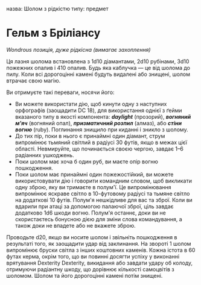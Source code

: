 назва: Шолом з рідкістю типу: предмет

# Гельм з Бріліансу
_Wondrous позиція, дуже рідкісна (вимагає захоплення)_

Ця лазня шолома встановлена з 1d10 діамантами, 2d10 рубінами, 3d10 пожежних опалив і 410 опалив. Будь яка каблучка — це від шолома до пилу. Коли всі дорогоцінні камені будуть видалені або знищені, шолом втрачає свою магію.

Ви отримуєте такі переваги, носячи його:

* Ви можете використати дію, щоб кинути одну з наступних орфографів (заощадити DC 18), для використання однієї з ґейми вказаного типу в якості компонента: **_daylight_** (прозорий), **_вогняний м'яч_** (вогняний опал), **_призматичний розпил_** (алмаз), або **_стіни вогню_** (ruby). Поглинання знищило при киданні і зникло з шолому.
* До тих пір, поки в нього є принаймні один діамант, струм випромінює тьмяний світлий в радіусі 30 футів, якщо в межах цієї області. Невмируйте, що починається своєю чергою, завдає 1–6 радіанних ушкоджень.
* Поки шолом має хоча б один руб, ви маєте опір вогню пошкодження.
* Поки шолом має принаймні один пожежостійкий, ви можете використовувати дію і говорити командним словом, щоб викликати одну зброю, яку ви тримаєте в полум'ї. Це випромінювання випромінює яскраве світло в 10-футовому радіусі та тьмяне світло на додаткові 10 футів. Полум'я нешкідливе для вас та зброї. Коли ви вдарили при атаці за допомогою палаючої зброї, ціль завдає додатково 1d6 шкоди вогню. Полум'я останнє, доки ви не скористаєтесь бонусною дією для зміни слова командування, а також доки не впадете або не вкажете зброю.


Проводьте d20, якщо ви носите шолом і звільніть пошкодження в результаті того, як заощадити удар від заклинання. На звороті 1 шолом випромінює бруски світла з інших коштовних каменів. Кожна істота в 60 футах керма, окрім того, що ви повинні досягти успіху у виконанні врятування Dexterity Dexterity, викидання або завдати удару об колоду, отримуючи радіантну шкоду, що дорівнює кількості самоцвітів з шоломом. Шолом та його дорогоцінні камені потім знищені. 